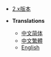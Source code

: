 * [2.x版本](PlayerTitle/zh_CN/)

* **Translations**
  * [中文简体](PlayerTitle3/zh_CN/)
  * [中文繁體](PlayerTitle3/zh_TW/)
  * [English](PlayerTitle3/en_US/)
